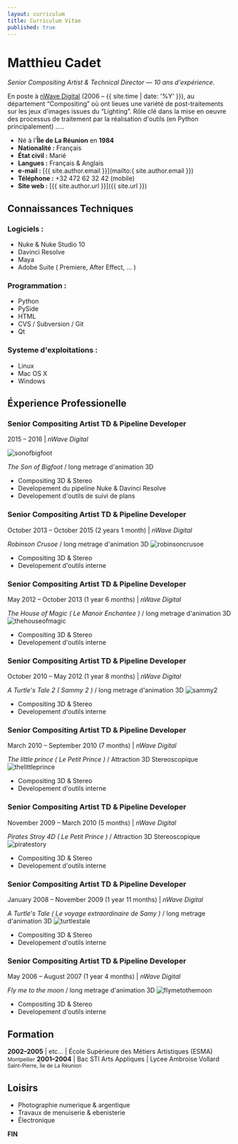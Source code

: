 ```yaml
---
layout: curriculum
title: Curriculum Vitae
published: true
---
```


Matthieu Cadet
==============

_Senior Compositing Artist & Technical Director &mdash; 10 ans d'expérience._

En poste à <a href="http://nWave.com" target="_blank">nWave Digital</a>
(2006 &ndash; {{ site.time | date: '%Y' }}), au département “Compositing”
où ont lieues une variété de post-traitements sur les jeux d'images issues
du “Lighting”. Rôle clé dans la mise en oeuvre des processus de traitement par
la réalisation d'outils (en Python principalement) .....


* Né à l'**Île de La Réunion** en **1984**
* __Nationalité :__ Français
* __État civil :__ Marié
* __Langues :__ Français & Anglais
* __e-mail :__ [{{ site.author.email }}](mailto:{ site.author.email }})
* __Téléphone :__ +32 472 62 32 42 (mobile)
* __Site web :__ [{{ site.author.url }}]({{ site.url }})



Connaissances Techniques
------------------------

### Logiciels :

- Nuke & Nuke Studio 10
- Davinci Resolve
- Maya
- Adobe Suite ( Premiere, After Effect, &hellip; )

### Programmation :

- Python
- PySide
- HTML
- CVS / Subversion / Git
- Qt

### Systeme d'exploitations :

- Linux
- Mac OS X
- Windows



Éxperience Professionelle
-------------------------

### Senior Compositing Artist TD & Pipeline Developer
<span class="cv-when-where">2015 &ndash; 2016 | *nWave Digital*</span>

<div class="float-this">

![sonofbigfoot](http://www.nwavedigital.com/cms/pictures/library/films/posters/Poster_portrait_SOB_HomeMade_180x268.jpg)

</div>

*The Son of Bigfoot* / long metrage d'animation 3D

- Compositing 3D & Stereo
- Developement du pipeline Nuke & Davinci Resolve
- Developement d'outils de suivi de plans

<div style="clear: both;"></div>


### Senior Compositing Artist TD & Pipeline Developer
<span class="cv-when-where">October 2013 &ndash; October 2015 (2 years 1 month) | *nWave Digital*</span>

*Robinson Crusoe* / long metrage d'animation 3D
![robinsoncrusoe](http://fr.web.img4.acsta.net/pictures/16/03/24/09/11/213315.jpg)

- Compositing 3D & Stereo
- Developement d'outils interne

<div style="clear: both;"></div>


### Senior Compositing Artist TD & Pipeline Developer
<span class="cv-when-where">May 2012 &ndash; October 2013 (1 year 6 months) | *nWave Digital*</span>

*The House of Magic ( Le Manoir Enchantee )* / long metrage d'animation 3D
![thehouseofmagic](http://image-store.slidesharecdn.com/8453b652-25e2-11e3-a88a-22000aa5108a-large.jpg)

- Compositing 3D & Stereo
- Developement d'outils interne

<div style="clear: both;"></div>


### Senior Compositing Artist TD & Pipeline Developer
<span class="cv-when-where">October 2010 &ndash; May 2012 (1 year 8 months) | *nWave Digital*</span>

*A Turtle's Tale 2 ( Sammy 2 )* / long metrage d'animation 3D
![sammy2](http://image-store.slidesharecdn.com/fba33394-25e3-11e3-805b-22000aa5129e-large.jpg)

- Compositing 3D & Stereo
- Developement d'outils interne

<div style="clear: both;"></div>


### Senior Compositing Artist TD & Pipeline Developer
<span class="cv-when-where">March 2010 &ndash; September 2010 (7 months) | *nWave Digital*</span>

*The little prince ( Le Petit Prince )* / Attraction 3D Stereoscopique
![thelittleprince](http://image-store.slidesharecdn.com/5e853ad0-25e3-11e3-beb4-12313b087694-large.jpg)

- Compositing 3D & Stereo
- Developement d'outils interne

<div style="clear: both;"></div>


### Senior Compositing Artist TD & Pipeline Developer
<span class="cv-when-where">November 2009 &ndash; March 2010 (5 months) | *nWave Digital*</span>

*Pirates Stroy 4D ( Le Petit Prince )* / Attraction 3D Stereoscopique
![piratestory](http://image-store.slidesharecdn.com/688dca2e-25e3-11e3-a0e4-22000aa5129e-large.jpg)

- Compositing 3D & Stereo
- Developement d'outils interne

<div style="clear: both;"></div>


### Senior Compositing Artist TD & Pipeline Developer
<span class="cv-when-where">January 2008 &ndash; November 2009 (1 year 11 months) | *nWave Digital*</span>

*A Turtle's Tale ( Le voyage extraordinaire de Samy )* / long metrage d'animation 3D
![turtlestale](https://images-na.ssl-images-amazon.com/images/M/MV5BMjEzNjAwMjU4Nl5BMl5BanBnXkFtZTcwNTcwMDU1Mw@@._V1_UY268_CR3,0,182,268_AL_.jpg)

- Compositing 3D & Stereo
- Developement d'outils interne

<div style="clear: both;"></div>


### Senior Compositing Artist TD & Pipeline Developer
<span class="cv-when-where">May 2006 &ndash; August 2007 (1 year 4 months) | *nWave Digital*</span>

*Fly me to the moon* / long metrage d'animation 3D
![flymetothemoon](https://images-na.ssl-images-amazon.com/images/M/MV5BMTc2NTA5MTA2Ml5BMl5BanBnXkFtZTcwMjU5ODQ3MQ@@._V1_UX182_CR0,0,182,268_AL_.jpg)

- Compositing 3D & Stereo
- Developement d'outils interne

<div style="clear: both;"></div>


Formation
---------

__2002&ndash;2005__ | etc... | École Supérieure des Métiers Artistiques (ESMA)<br><small>Montpellier</small>
__2001&ndash;2004__ | Bac STI Arts Appliques | Lycee Ambroise Vollard<br><small>Saint-Pierre, Île de La Réunion</small>



Loisirs
-------

- Photographie numerique & argentique
- Travaux de menuiserie & ebenisterie
- Électronique

<strong>FIN</strong>
